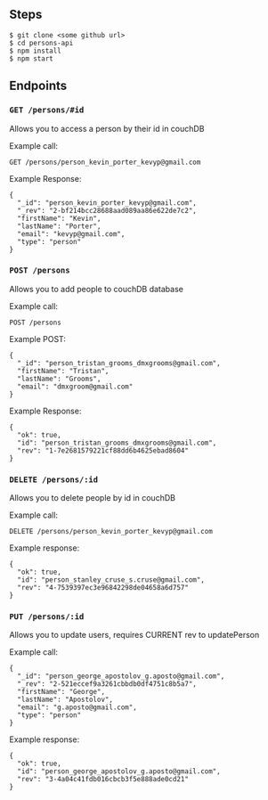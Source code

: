 ## Steps
```
$ git clone <some github url>
$ cd persons-api
$ npm install
$ npm start

```

## Endpoints
### `GET /persons/#id`

Allows you to access a person by their id in couchDB

Example call:
```
GET /persons/person_kevin_porter_kevyp@gmail.com
```
Example Response:
```
{
  "_id": "person_kevin_porter_kevyp@gmail.com",
  "_rev": "2-bf214bcc28688aad089aa86e622de7c2",
  "firstName": "Kevin",
  "lastName": "Porter",
  "email": "kevyp@gmail.com",
  "type": "person"
}
```

### `POST /persons`

Allows you to add people to couchDB database

Example call:
```
POST /persons
```
Example POST:
```
{
  "_id": "person_tristan_grooms_dmxgrooms@gmail.com",
  "firstName": "Tristan",
  "lastName": "Grooms",
  "email": "dmxgroom@gmail.com"
}
```
Example Response:
```
{
  "ok": true,
  "id": "person_tristan_grooms_dmxgrooms@gmail.com",
  "rev": "1-7e2681579221cf88dd6b4625ebad8604"
}
```

### `DELETE /persons/:id`

Allows you to delete people by id in couchDB

Example call:
```
DELETE /persons/person_kevin_porter_kevyp@gmail.com
```
Example response:
```
{
  "ok": true,
  "id": "person_stanley_cruse_s.cruse@gmail.com",
  "rev": "4-7539397ec3e96842298de04658a6d757"
}
```

### `PUT /persons/:id`

Allows you to update users, requires CURRENT rev to updatePerson

Example call:
```
{
  "_id": "person_george_apostolov_g.aposto@gmail.com",
  "_rev": "2-521eccef9a3261cbbdb0df4751c8b5a7",
  "firstName": "George",
  "lastName": "Apostolov",
  "email": "g.aposto@gmail.com",
  "type": "person"
}
```
Example response:
```
{
  "ok": true,
  "id": "person_george_apostolov_g.aposto@gmail.com",
  "rev": "3-4a04c41fdb016cbcb3f5e888ade0cd21"
}
```
